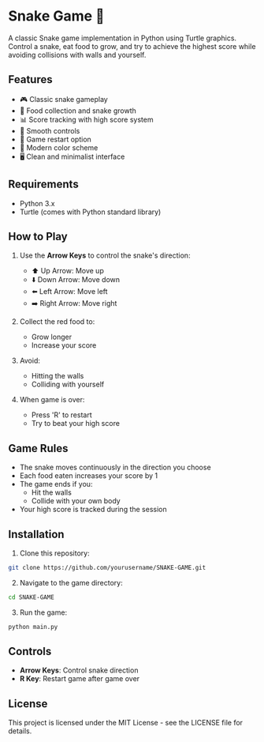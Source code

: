 # Snake Game 🐍

A classic Snake game implementation in Python using Turtle graphics. Control a snake, eat food to grow, and try to achieve the highest score while avoiding collisions with walls and yourself.

## Features

- 🎮 Classic snake gameplay
- 🍎 Food collection and snake growth
- 📊 Score tracking with high score system
- 🎯 Smooth controls
- 🔄 Game restart option
- 🎨 Modern color scheme
- 🖥️ Clean and minimalist interface

## Requirements

- Python 3.x
- Turtle (comes with Python standard library)

## How to Play

1. Use the **Arrow Keys** to control the snake's direction:
   - ⬆️ Up Arrow: Move up
   - ⬇️ Down Arrow: Move down
   - ⬅️ Left Arrow: Move left
   - ➡️ Right Arrow: Move right

2. Collect the red food to:
   - Grow longer
   - Increase your score

3. Avoid:
   - Hitting the walls
   - Colliding with yourself

4. When game is over:
   - Press 'R' to restart
   - Try to beat your high score

## Game Rules

- The snake moves continuously in the direction you choose
- Each food eaten increases your score by 1
- The game ends if you:
  - Hit the walls
  - Collide with your own body
- Your high score is tracked during the session

## Installation

1. Clone this repository:
```bash
git clone https://github.com/yourusername/SNAKE-GAME.git
```

2. Navigate to the game directory:
```bash
cd SNAKE-GAME
```

3. Run the game:
```bash
python main.py
```

## Controls

- **Arrow Keys**: Control snake direction
- **R Key**: Restart game after game over

## License

This project is licensed under the MIT License - see the LICENSE file for details.